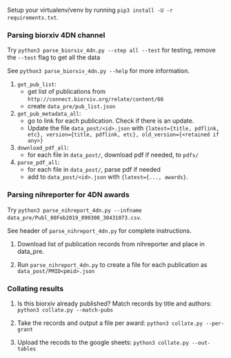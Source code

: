 Setup your virtualenv/venv by running `pip3 install -U -r requirements.txt`.

### Parsing biorxiv 4DN channel

Try `python3 parse_biorxiv_4dn.py --step all --test` for testing, remove the `--test` flag to get all the data

See `python3 parse_biorxiv_4dn.py --help` for more information.

1. `get_pub_list`:
   -  get list of publications from `http://connect.biorxiv.org/relate/content/66`
   -  create `data_pre/pub_list.json`
1. `get_pub_metadata_all`:
   - go to link for each publication. Check if there is an update.
   - Update the file `data_post/<id>.json` with `{latest={title, pdflink, etc}, version={title, pdflink, etc}, old_version={<retained if any>}`
1. `download_pdf_all`:
   - for each file in `data_post/`, download pdf if needed, to `pdfs/`
1. `parse_pdf_all`:
   - for each file in `data_post/`, parse pdf if needed
   - add to  `data_post/<id>.json` with `{latest={..., awards}`.

### Parsing nihreporter for 4DN awards

Try `python3 parse_nihreport_4dn.py --infname data_pre/Publ_08Feb2019_090308_30431073.csv`.

See header of `parse_nihreport_4dn.py` for complete instructions.

1. Download list of publication records from nihreporter and place in
data_pre.

1. Run `parse_nihreport_4dn.py` to create a file for each publication
as `data_post/PMID<pmid>.json`

### Collating results

1. Is this biorxiv already published? Match records by title and authors:
`python3 collate.py --match-pubs`

2. Take the records and output a file per award: `python3 collate.py --per-grant`

3. Upload the recods to the google sheets: `python3 collate.py --out-tables`





